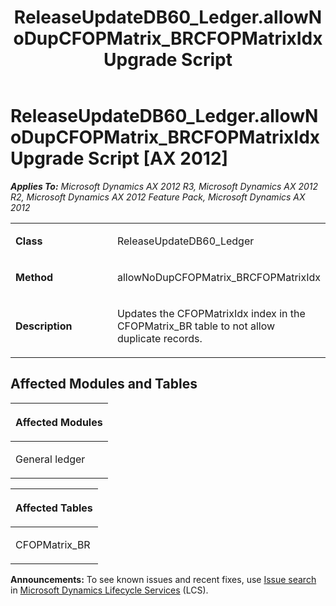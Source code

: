 ﻿---
title: ReleaseUpdateDB60_Ledger.allowNoDupCFOPMatrix_BRCFOPMatrixIdx Upgrade Script
TOCTitle: ReleaseUpdateDB60_Ledger.allowNoDupCFOPMatrix_BRCFOPMatrixIdx Upgrade Script
ms:assetid: 5129a1fe-f6e1-4fc0-47d2-1c84f4297527
ms:mtpsurl: https://msdn.microsoft.com/en-us/library/JJ685520(v=AX.60)
ms:contentKeyID: 49708222
ms.date: 05/18/2015
mtps_version: v=AX.60
---

# ReleaseUpdateDB60\_Ledger.allowNoDupCFOPMatrix\_BRCFOPMatrixIdx Upgrade Script [AX 2012]


_**Applies To:** Microsoft Dynamics AX 2012 R3, Microsoft Dynamics AX 2012 R2, Microsoft Dynamics AX 2012 Feature Pack, Microsoft Dynamics AX 2012_

<table>
<colgroup>
<col style="width: 50%" />
<col style="width: 50%" />
</colgroup>
<tbody>
<tr class="odd">
<td><p><strong>Class</strong></p></td>
<td><p>ReleaseUpdateDB60_Ledger</p></td>
</tr>
<tr class="even">
<td><p><strong>Method</strong></p></td>
<td><p>allowNoDupCFOPMatrix_BRCFOPMatrixIdx</p></td>
</tr>
<tr class="odd">
<td><p><strong>Description</strong></p></td>
<td><p>Updates the CFOPMatrixIdx index in the CFOPMatrix_BR table to not allow duplicate records.</p></td>
</tr>
</tbody>
</table>


## Affected Modules and Tables

<table>
<colgroup>
<col style="width: 100%" />
</colgroup>
<thead>
<tr class="header">
<th><p>Affected Modules</p></th>
</tr>
</thead>
<tbody>
<tr class="odd">
<td><p>General ledger</p></td>
</tr>
</tbody>
</table>


<table>
<colgroup>
<col style="width: 100%" />
</colgroup>
<thead>
<tr class="header">
<th><p>Affected Tables</p></th>
</tr>
</thead>
<tbody>
<tr class="odd">
<td><p>CFOPMatrix_BR</p></td>
</tr>
</tbody>
</table>

  
**Announcements:** To see known issues and recent fixes, use [Issue search](http://go.microsoft.com/fwlink/?linkid=389258) in [Microsoft Dynamics Lifecycle Services](http://go.microsoft.com/fwlink/?linkid=306505) (LCS).


